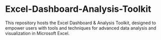 # Excel-Dashboard-Analysis-Toolkit
This repository hosts the Excel Dashboard &amp; Analysis Toolkit, designed to empower users with tools and techniques for advanced data analysis and visualization in Microsoft Excel. 
